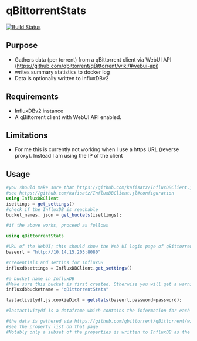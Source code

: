 # qBittorrentStats

[![Build Status](https://github.com/kafisatz/qBittorrentStats.jl/actions/workflows/CI.yml/badge.svg?branch=master)](https://github.com/kafisatz/qBittorrentStats.jl/actions/workflows/CI.yml?query=branch%3Amaster)

## Purpose
* Gathers data (per torrent) from a qBittorrent client via WebUI API (https://github.com/qbittorrent/qBittorrent/wiki/#webui-api)
* writes summary statistics to docker log
* Data is optionally written to InfluxDBv2

## Requirements 
* InfluxDBv2 instance 
* A qBittorrent client with WebUI API enabled.

## Limitations 
* For me this is currently not working when I use a https URL (reverse proxy). Instead I am using the IP of the client

## Usage
```julia
#you should make sure that https://github.com/kafisatz/InfluxDBClient.jl works properly for you
#see https://github.com/kafisatz/InfluxDBClient.jl#configuration
using InfluxDBClient
isettings = get_settings()
#check if the InfluxDB is reachable
bucket_names, json = get_buckets(isettings);

#if the above works, proceed as follows

using qBittorrentStats

#URL of the WebUI; this should show the Web UI login page of qBittorrent
baseurl = "http://10.14.15.205:8080"

#credentials and settins for InfluxDB
influxdbsettings = InfluxDBClient.get_settings()

#a bucket name in InfluxDB
#Make sure this bucket is first created. Otherwise you will get a warning message and no data will be written
influxdbbucketname = "qBittorrentStats"

lastactivitydf,js,cookieDict = getstats(baseurl,password=password);

#lastactivitydf is a dataframe which contains the information for each torrent

#the data is gathered via https://github.com/qbittorrent/qBittorrent/wiki/WebUI-API-(qBittorrent-4.1)#get-torrent-generic-properties
#see the property list on that page
#Notably only a subset of the properties is written to InfluxDB as the motivation for this package was upload and download volumes to manage storage tiering (and deletion) of torrents
```